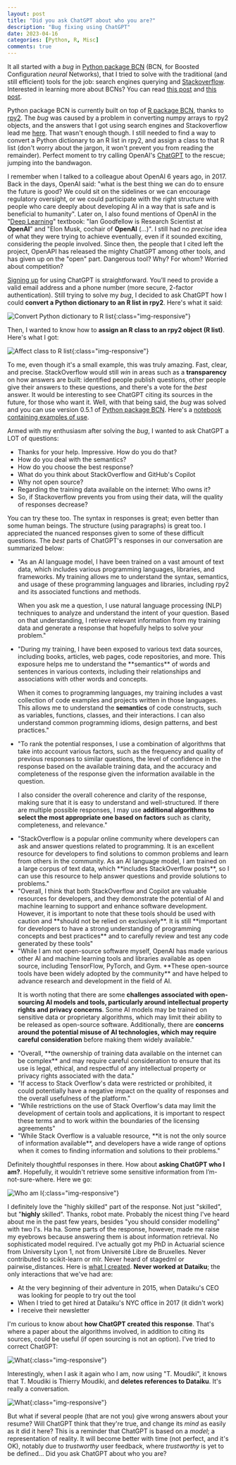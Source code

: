 ```yaml
---
layout: post
title: "Did you ask ChatGPT about who you are?"
description: "Bug fixing using ChatGPT"
date: 2023-04-16
categories: [Python, R, Misc]
comments: true
---
```


It all started with a _bug_ in  [Python package BCN](https://github.com/Techtonique/bcn_python) (BCN, for Boosted Configuration _neural_ Networks), that I  tried to solve with the traditional (and still efficient) tools for the job: search engines querying and [Stackoverflow](https://stackoverflow.com/).  Interested in learning more about BCNs? You can read [this post](https://thierrymoudiki.github.io/blog/2022/07/21/r/misc/boosted-configuration-networks) and [this post](https://thierrymoudiki.github.io/blog/2022/10/05/python/explainableml/interpretation-and-PI-for-BCN).

Python package BCN is currently built on top of [R package BCN](https://techtonique.r-universe.dev/bcn#), thanks to [rpy2](https://thierrymoudiki.github.io/blog/2019/10/11/python/r/rpy2). The _bug_ was caused by a problem in converting numpy arrays to rpy2 objects, and the answers that I got using search engines and Stackoverflow lead me [here](https://rpy2.github.io/doc/latest/html/numpy.html#from-numpy-to-rpy2). That wasn't enough though. I still needed to find a way to convert a Python dictionary to an R list in rpy2, and assign a class to that R list (don't worry about  the jargon, it won't prevent you from reading the remainder). Perfect moment to try calling OpenAI's [ChatGPT](https://openai.com/blog/chatgpt) to the rescue; jumping into the bandwagon.	

I remember when I talked to a colleague about OpenAI 6 years ago, in 2017. Back in the days, OpenAI said: "what is the best thing we can do to ensure the future is good? We could sit on the sidelines or we can encourage regulatory oversight, or we could participate with the right structure with people who care deeply about developing AI in a way that is safe and is beneficial to humanity". Later on, I also found mentions of OpenAI in the "[Deep Learning](https://www.deeplearningbook.org/)" textbook: "Ian Goodfellow is Research Scientist at **OpenAI**" and "Elon Musk, cochair of **OpenAI** (...)". I still had no _precise_ idea of what they were trying to achieve eventually, even if it sounded exciting, considering the people involved. Since then, the  people that I cited left the project, OpenAPI has released the mighty ChatGPT among other tools, and has given up on the "open" part. Dangerous tool? Why? For whom? Worried about competition?

[Signing up](https://chat.openai.com/) for using ChatGPT is straightforward. You’ll need to provide a valid email address and a phone number (more secure, 2-factor authentication). Still trying to solve my _bug_, I decided to ask ChatGPT how I could **convert a Python dictionary to an R list in rpy2**. Here's what it said: 

![Convert Python dictionary to R list]({{base}}/images/2023-04-16/2023-04-16-image1.png){:class="img-responsive"}

Then, I wanted to know how to **assign an R class to an rpy2 object (R list)**. Here's what I got: 

![Affect class to R list]({{base}}/images/2023-04-16/2023-04-16-image2.png){:class="img-responsive"}

To me, even though it's a small example, this was truly amazing. Fast, clear, and precise. StackOverflow would still _win_ in areas such as a **transparency**  on how answers are built: identified people publish questions, other people give their answers to these questions, and there's a vote for the _best_ answer. It would be interesting to see ChatGPT citing its sources in the future, for those who want it. Well, with that being said, the _bug_ was solved and you can use version 0.5.1 of [Python package BCN](https://github.com/Techtonique/bcn_python). Here's a [notebook containing examples of use](https://github.com/Techtonique/bcn_python/blob/main/BCN/demo/thierrymoudiki_160423_bcn_classification.ipynb). 

Armed with my enthusiasm after solving the _bug_, I wanted to ask ChatGPT a LOT of questions: 

<ul>
  <li> Thanks for your help. Impressive. How do you do that? </li>
  <li> How do you deal with the semantics? </li>
  <li> How do you choose the best response? </li>
  <li> What do you think about StackOverflow and GitHub's Copilot </li>
  <li> Why not open source? </li>
  <li> Regarding the training data available on the internet: Who owns it? </li>
  <li> So, if Stackoverflow prevents you from using their data, will the quality of responses decrease? </li>
</ul>

You can try these too. The syntax in responses is great; even better than some human beings. The structure (using paragraphs) is great too. I appreciated the nuanced responses given to some of these difficult questions. The _best_ parts of ChatGPT's responses in our conversation are summarized below: 

<ul>

<li> "As an AI language model, I have been trained on a vast amount of text data, which includes various programming languages, libraries, and frameworks. My training allows me to understand the syntax, semantics, and usage of these programming languages and libraries, including rpy2 and its associated functions and methods.

When you ask me a question, I use natural language processing (NLP) techniques to analyze and understand the intent of your question. Based on that understanding, I retrieve relevant information from my training data and generate a response that hopefully helps to solve your problem." </li>

<li> "During my training, I have been exposed to various text data sources, including books, articles, web pages, code repositories, and more. This exposure helps me to understand the **semantics** of words and sentences in various contexts, including their relationships and associations with other words and concepts.

When it comes to programming languages, my training includes a vast collection of code examples and projects written in those languages. This allows me to understand the **semantics** of code constructs, such as variables, functions, classes, and their interactions. I can also understand common programming idioms, design patterns, and best practices." </li>

<li> "To rank the potential responses, I use a combination of algorithms that take into account various factors, such as the frequency and quality of previous responses to similar questions, the level of confidence in the response based on the available training data, and the accuracy and completeness of the response given the information available in the question.

I also consider the overall coherence and clarity of the response, making sure that it is easy to understand and well-structured. If there are multiple possible responses, I may use **additional algorithms to select the most appropriate one based on factors** such as clarity, completeness, and relevance." </li>

<li> "StackOverflow is a popular online community where developers can ask and answer questions related to programming. It is an excellent resource for developers to find solutions to common problems and learn from others in the community. As an AI language model, I am trained on a large corpus of text data, which **includes StackOverflow posts**, so I can use this resource to help answer questions and provide solutions to problems." </li>

<li> "Overall, I think that both StackOverflow and Copilot are valuable resources for developers, and they demonstrate the potential of AI and machine learning to support and enhance software development. However, it is important to note that these tools should be used with caution and **should not be relied on exclusively**. It is still **important for developers to have a strong understanding of programming concepts and best practices** and to carefully review and test any code generated by these tools" </li>

<li> "While I am not open-source software myself, OpenAI has made various other AI and machine learning tools and libraries available as open source, including TensorFlow, PyTorch, and Gym. **These open-source tools have been widely adopted by the community** and have helped to advance research and development in the field of AI. 

It is worth noting that there are some **challenges associated with open-sourcing AI models and tools, particularly around intellectual property rights and privacy concerns**. Some AI models may be trained on sensitive data or proprietary algorithms, which may limit their ability to be released as open-source software. Additionally, there are **concerns around the potential misuse of AI technologies, which may require careful consideration** before making them widely available." </li>

<li> "Overall, **the ownership of training data available on the internet can be complex** and may require careful consideration to ensure that its use is legal, ethical, and respectful of any intellectual property or privacy rights associated with the data." </li>

<li> "If access to Stack Overflow's data were restricted or prohibited, it could potentially have a negative impact on the quality of responses and the overall usefulness of the platform." </li>

<li> "While restrictions on the use of Stack Overflow's data may limit the development of certain tools and applications, it is important to respect these terms and to work within the boundaries of the licensing agreements" </li>

<li> "While Stack Overflow is a valuable resource, **it is not the only source of information available**, and developers have a wide range of options when it comes to finding information and solutions to their problems." </li>

</ul>

Definitely thoughtful responses in there. How about **asking ChatGPT who I am?**. Hopefully, it wouldn't retrieve some sensitive information from I’m-not-sure-where. Here we go: 

![Who am I]({{base}}/images/2023-04-16/2023-04-16-image3.png){:class="img-responsive"}

I definitely love the "highly skilled" part of the response. Not just "skilled", but "**highly** skilled". Thanks, robot mate. Probably the nicest thing I've heard about me in the past few years, besides "you should consider modelling" with two l's. Ha ha. Some parts of the response, however, made me raise my eyebrows because answering them is about information retrieval. No sophisticated model required. I've actually got my PhD in Actuarial science from University Lyon 1, not from Université Libre de Bruxelles. Never contributed to scikit-learn or mlr. Never heard of stagedml or pairwise_distances. Here is [what I created](https://github.com/Techtonique). **Never worked at Dataiku**; the only interactions that we've had are: 

<ul>
  <li>At the very beginning of their adventure in 2015, when Dataiku's CEO was looking for people to try out the tool</li>
  <li>When I tried to get hired at Dataiku's NYC office in 2017 (it didn't work)</li>
  <li>I receive their newsletter</li>
</ul>

I'm curious to know about **how ChatGPT created this response**. That's where a paper about the algorithms involved, in addition to citing its sources, could be useful (if open sourcing is not an option). I've tried to correct ChatGPT: 


![What]({{base}}/images/2023-04-16/2023-04-16-image4.png){:class="img-responsive"}


Interestingly, when I ask it again who I am, now using "T. Moudiki", it knows that T. Moudiki is Thierry Moudiki, and **deletes references to Dataiku**. It's really a conversation. 

![What]({{base}}/images/2023-04-16/2023-04-16-image5.png){:class="img-responsive"}

But what if several people (that are not you) give wrong answers about your resume? Will ChatGPT think that they're true, and change its _mind_ as easily as it did it here? This is a reminder that ChatGPT is based on a _model_; a representation of reality. It will become better with time (not perfect, and it's OK), notably due to _trustworthy_ user feedback, where _trustworthy_ is yet to be defined... Did you ask ChatGPT about who you are?


